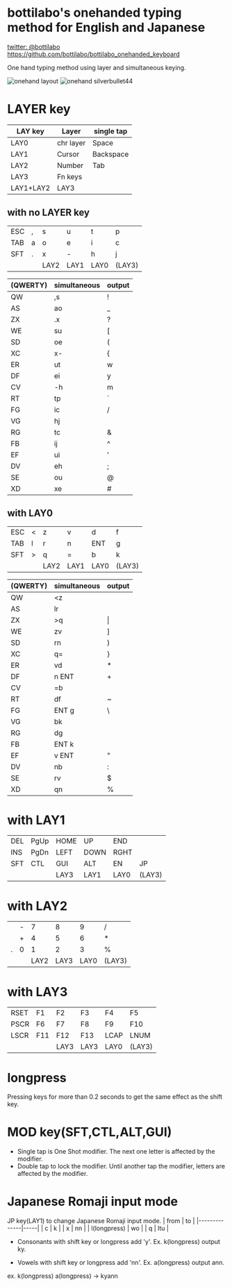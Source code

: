 # bottilabo's onehanded typing method for English and Japanese
 [twitter: @bottilabo](https://twitter.com/bottilabo)
 https://github.com/bottilabo/bottilabo_onehanded_keyboard

One hand typing method using layer and simultaneous keying.

![onehand layout](https://github.com/bottilabo/bottilabo_onehand_keyboard/raw/master/onehand-keyboard.png)
![onehand silverbullet44](https://github.com/bottilabo/bottilabo_onehand_keyboard/raw/master/onehand-silverbullet44.jpeg)

# LAYER key

|LAY key  |Layer    |single tap|
|---------|---------|----------|
|LAY0     |chr layer|Space     |
|LAY1     |Cursor   |Backspace |
|LAY2     |Number   |Tab       |
|LAY3     |Fn keys  |          |
|LAY1+LAY2|LAY3     |          |


## with no LAYER key
|   |   |   |   |   |   |
|---|---|---|---|---|---|
|ESC| , | s | u | t | p |
|TAB| a | o | e | i | c |
|SFT| . | x | - | h | j |
|   |   |LAY2|LAY1|LAY0|(LAY3)|

|(QWERTY)|simultaneous|output|
|------|-----|---|
|  QW  |  ,s | ! |
|  AS  |  ao | _ |
|  ZX  |  .x | ? |
|  WE  |  su | [ |
|  SD  |  oe | ( |
|  XC  |  x- | { |
|  ER  |  ut | w |
|  DF  |  ei | y |
|  CV  |  -h | m |
|  RT  |  tp | ` |
|  FG  |  ic | / |
|  VG  |  hj |   |
|  RG  |  tc | & |
|  FB  |  ij | ^ |
|  EF  |  ui | ' |
|  DV  |  eh | ; |
|  SE  |  ou | @ |
|  XD  |  xe | # |


## with LAY0
|     |   |      |      |      |        |
|-----|---|------|------|------|--------|
| ESC | < | z    | v    | d    | f      |
| TAB | l | r    | n    | ENT  | g      |
| SFT | > | q    | =    | b    | k      |
|     |   | LAY2 | LAY1 | LAY0 | (LAY3) |

| (QWERTY) | simultaneous | output |
|----------|--------------|--------|
| QW       | <z           |        |
| AS       | lr           |        |
| ZX       | >q           | \|     |
| WE       | zv           | ]      |
| SD       | rn           | )      |
| XC       | q=           | }      |
| ER       | vd           | *      |
| DF       | n ENT        | +      |
| CV       | =b           |        |
| RT       | df           | ~      |
| FG       | ENT g        | \      |
| VG       | bk           |        |
| RG       | dg           |        |
| FB       | ENT k        |        |
| EF       | v ENT        | "      |
| DV       | nb           | :      |
| SE       | rv           | $      |
| XD       | qn           | %      |

# with LAY1

|     |      |      |      |      |        |
|-----|------|------|------|------|--------|
| DEL | PgUp | HOME | UP   | END  |        |
| INS | PgDn | LEFT | DOWN | RGHT |        |
| SFT | CTL  | GUI  | ALT  | EN   | JP     |
|     |      | LAY3 | LAY1 | LAY0 | (LAY3) |

# with LAY2

|   |   |      |      |      |        |
|---|---|------|------|------|--------|
|   | - | 7    | 8    | 9    | /      |
|   | + | 4    | 5    | 6    | *      |
| . | 0 | 1    | 2    | 3    | %      |
|   |   | LAY2 | LAY3 | LAY0 | (LAY3) |

# with LAY3

|      |     |      |      |      |        |
|------|-----|------|------|------|--------|
| RSET | F1  | F2   | F3   | F4   | F5     |
| PSCR | F6  | F7   | F8   | F9   | F10    |
| LSCR | F11 | F12  | F13  | LCAP | LNUM   |
|      |     | LAY3 | LAY3 | LAY0 | (LAY3) |

# longpress

Pressing keys for more than 0.2 seconds to get the same effect as the shift key.


# MOD key(SFT,CTL,ALT,GUI)

- Single tap is One Shot modifier. The next one letter is affected by the modifier.
- Double tap to lock the modifier. Until another tap the modifier, letters are affected by the modifier.

# Japanese Romaji input mode

JP key(LAY1) to change Japanese Romaji input mode.
| from         | to  |
|--------------|-----|
| c            | k   |
| x            | nn  |
| l(longpress) | wo  |
| q            | ltu |

- Consonants with shift key or longpress add 'y'. Ex. k(longpress) output ky.

- Vowels with shift key or longpress add 'nn'. Ex. a(longpress) output ann.

ex. k(longpress) a(longpress) -> kyann

